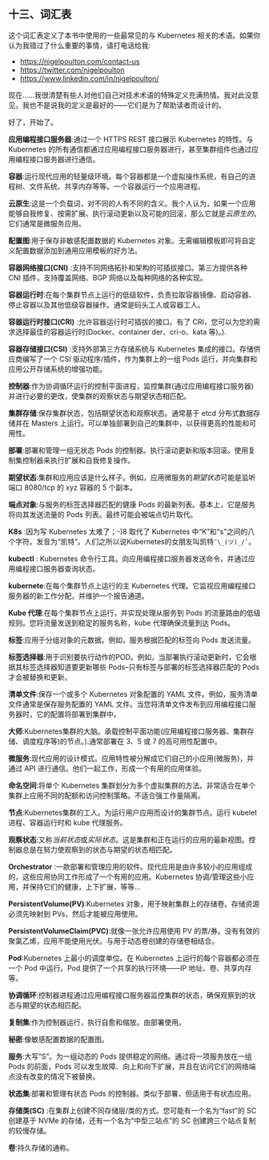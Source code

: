 ## 十三、词汇表

这个词汇表定义了本书中使用的一些最常见的与 Kubernetes 相关的术语。如果你认为我错过了什么重要的事情，请打电话给我:

*   https://nigelpoulton.com/contact-us
*   https://twitter.com/nigelpoulton
*   https://www.linkedin.com/in/nigelpoulton/

现在……我很清楚有些人对他们自己对技术术语的特殊定义充满热情。我对此没意见，我也不是说我的定义是最好的——它们是为了帮助读者而设计的。

好了，开始了。

**应用编程接口服务器**:通过一个 HTTPS REST 接口展示 Kubernetes 的特性。与 Kubernetes 的所有通信都通过应用编程接口服务器进行，甚至集群组件也通过应用编程接口服务器进行通信。

**容器**:运行现代应用的轻量级环境。每个容器都是一个虚拟操作系统，有自己的进程树、文件系统、共享内存等等。一个容器运行一个应用进程。

**云原生**:这是一个负载词，对不同的人有不同的含义。我个人认为，如果一个应用能够自我修复、按需扩展、执行滚动更新以及可能的回滚，那么它就是*云原生的*。它们通常是微服务应用。

**配置图**:用于保存非敏感配置数据的 Kubernetes 对象。无需编辑模板即可将自定义配置数据添加到通用应用模板的好方法。

**容器网络接口(CNI)** :支持不同网络拓扑和架构的可插拔接口。第三方提供各种 CNI 插件，支持覆盖网络、BGP 网络以及每种网络的各种实现。

**容器运行时**:在每个集群节点上运行的低级软件，负责拉取容器镜像、启动容器、停止容器以及其他低级容器操作。通常是码头工人或容器工人。

**容器运行时接口(CRI)** :允许容器运行时可插拔的接口。有了 CRI，您可以为您的需求选择最佳的容器运行时(Docker、container der、cri-o、kata 等)。).

**容器存储接口(CSI)** :支持外部第三方存储系统与 Kubernetes 集成的接口。存储供应商编写了一个 CSI 驱动程序/插件，作为集群上的一组 Pods 运行，并向集群和应用公开存储系统的增强功能。

**控制器**:作为协调循环运行的控制平面进程，监控集群(通过应用编程接口服务器)并进行必要的更改，使集群的观察状态与期望状态相匹配。

**集群存储**:保存集群状态，包括期望状态和观察状态。通常基于 etcd 分布式数据存储并在 Masters 上运行。可以单独部署到自己的集群中，以获得更高的性能和可用性。

**部署**:部署和管理一组无状态 Pods 的控制器。执行滚动更新和版本回滚。使用复制集控制器来执行扩展和自我修复操作。

**期望状态**:集群和应用应该是什么样子。例如，应用微服务的*期望状态*可能是监听端口 8080/tcp 的 xyz 容器的 5 个副本。

**端点对象**:与服务的标签选择器匹配的健康 Pods 的最新列表。基本上，它是服务将向其发送流量的 Pods 列表。最终可能会被端点切片取代。

**K8s** :因为写 Kubernetes 太难了；-)8 取代了 Kubernetes 中“K”和“s”之间的八个字符。发音为“凯特”。人们之所以说Kubernetes的女朋友叫凯特`¯\_(ツ)_/¯`。

**kubectl** : Kubernetes 命令行工具。向应用编程接口服务器发送命令，并通过应用编程接口服务器查询状态。

**kubernete**:在每个集群节点上运行的主 Kubernetes 代理。它监视应用编程接口服务器的新工作分配，并维护一个报告通道。

**Kube 代理**:在每个集群节点上运行，并实现处理从服务到 Pods 的流量路由的低级规则。您将流量发送到稳定的服务名称，kube 代理确保流量到达 Pods。

**标签**:应用于分组对象的元数据。例如，服务根据匹配的标签向 Pods 发送流量。

**标签选择器**:用于识别要执行动作的POD。例如，当部署执行滚动更新时，它会根据其标签选择器知道要更新哪些 Pods–只有标签与部署的标签选择器匹配的 Pods 才会被替换和更新。

**清单文件**:保存一个或多个 Kubernetes 对象配置的 YAML 文件。例如，服务清单文件通常是保存服务配置的 YAML 文件。当您将清单文件发布到应用编程接口服务器时，它的配置将部署到集群中。

**大师**:Kubernetes集群的大脑。承载控制平面功能(应用编程接口服务器、集群存储、调度程序等)的节点。).通常部署在 3、5 或 7 的高可用性配置中。

**微服务**:现代应用的设计模式。应用特性被分解成它们自己的小应用(微服务)，并通过 API 进行通信。他们一起工作，形成一个有用的应用体验。

**命名空间**:将单个 Kubernetes 集群划分为多个虚拟集群的方法。非常适合在单个集群上应用不同的配额和访问控制策略。不适合强工作量隔离。

**节点**:Kubernetes集群的工人。为运行用户应用而设计的集群节点。运行 kubelet 进程、容器运行时和 kube 代理服务。

**观察状态**:又称*当前状态*或*实际状态*。这是集群和正在运行的应用的最新视图。控制器总是在努力使观察到的状态与期望的状态相匹配。

**Orchestrator** :一款部署和管理应用的软件。现代应用是由许多较小的应用组成的，这些应用协同工作形成了一个有用的应用。Kubernetes 协调/管理这些小应用，并保持它们的健康，上下扩展，等等…

**PersistentVolume(PV)**:Kubernetes 对象，用于映射集群上的存储卷。存储资源必须先映射到 PVs，然后才能被应用使用。

**PersistentVolumeClaim(PVC)**:就像一张允许应用使用 PV 的票/券。没有有效的聚氯乙烯，应用不能使用光伏。与用于动态卷创建的存储卷相结合。

**Pod**:Kubernetes 上最小的调度单位。在 Kubernetes 上运行的每个容器都必须在一个 Pod 中运行。Pod 提供了一个共享的执行环境——IP 地址、卷、共享内存等。

**协调循环**:控制器进程通过应用编程接口服务器监控集群的状态，确保观察到的状态与期望的状态相匹配。

**复制集**:作为控制器运行，执行自愈和缩放。由部署使用。

**秘密**:像敏感配置数据的配置图。

**服务**:大写“S”。为一组动态的 Pods 提供稳定的网络。通过将一项服务放在一组 Pods 的前面，Pods 可以发生故障、向上和向下扩展，并且在访问它们的网络端点没有改变的情况下被替换。

**状态集**:部署和管理有状态 Pods 的控制器。类似于部署，但适用于有状态应用。

**存储类(SC)** :在集群上创建不同存储层/类的方式。您可能有一个名为“fast”的 SC 创建基于 NVMe 的存储，还有一个名为“中型三站点”的 SC 创建跨三个站点复制的较慢存储。

**卷**:持久存储的通称。